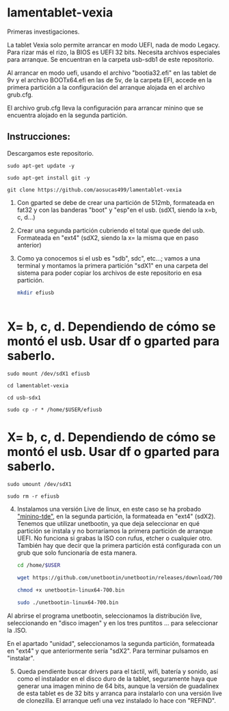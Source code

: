 # lamentablet-vexia

Primeras investigaciones.

La tablet Vexia solo permite arrancar en modo UEFI, nada de modo Legacy. Para rizar más el rizo, la BIOS es UEFI 32 bits. Necesita archivos especiales para arranque. Se encuentran en la carpeta usb-sdb1 de este repositorio.

Al arrancar en modo uefi, usando el archivo "bootia32.efi" en las tablet de 9v y el archivo BOOTx64.efi en las de 5v, de la carpeta EFI, accede en la primera partición a la configuración del arranque alojada en el archivo grub.cfg. 

El archivo grub.cfg lleva la configuración para arrancar minino que se encuentra alojado en la segunda partición.

## Instrucciones: 

Descargamos este repositorio. 

    sudo apt-get update -y
    
    sudo apt-get install git -y

    git clone https://github.com/aosucas499/lamentablet-vexia

 1. Con gparted se debe de crear una partición de 512mb, formateada en fat32 y con las banderas "boot" y "esp"en el usb. (sdX1, siendo la x=b, c, d...)

2. Crear una segunda partición cubriendo el total que quede del usb. Formateada en "ext4" (sdX2, siendo la x= la misma que en paso anterior)

3. Como ya conocemos si el usb es "sdb", sdc", etc...; vamos a una terminal y montamos la primera partición "sdX1" en una carpeta del sistema para poder copiar los archivos de este repositorio en esa partición.

    ```bash
    mkdir efiusb 
  
  # X= b, c, d. Dependiendo de cómo se montó el usb. Usar df o gparted para saberlo.
    sudo mount /dev/sdX1 efiusb 
    
    cd lamentablet-vexia
    
    cd usb-sdx1
    
    sudo cp -r * /home/$USER/efiusb
    
   # X= b, c, d. Dependiendo de cómo se montó el usb. Usar df o gparted para saberlo.
    sudo umount /dev/sdX1
    
    sudo rm -r efiusb 
    
    
4. Instalamos una versión Live de linux, en este caso se ha probado ["minino-tde"](https://github.com/aosucas499/minino-TDE), en la segunda partición, la formateada en "ext4" (sdX2). Tenemos que utilizar unetbootin, ya que deja seleccionar en qué partición se instala y no borraríamos la primera partición de arranque UEFI. No funciona si grabas la ISO con rufus, etcher o cualquier otro. También hay que decir que la primera partición está configurada con un grub que solo funcionaría de esta manera.

    ```bash
    cd /home/$USER
    
    wget https://github.com/unetbootin/unetbootin/releases/download/700/unetbootin-linux64-700.bin
    
    chmod +x unetbootin-linux64-700.bin
    
    sudo ./unetbootin-linux64-700.bin
    
  Al abrirse el programa unetbootin, seleccionamos la distribución live, seleccionando en "disco imagen" y en los tres puntitos ... para seleccionar la .ISO.
  
  En el apartado "unidad", seleccionamos la segunda partición, formateada en "ext4" y que anteriormente sería "sdX2". Para terminar pulsamos en "instalar".
    

5. Queda pendiente buscar drivers para el táctil, wifi, batería y sonido, así como el instalador en el disco duro de la tablet, seguramente haya que generar una imagen minino de 64 bits, aunque la versión de guadalinex de esta tablet es de 32 bits y arranca para instalarlo con una versión live de clonezilla. El arranque uefi una vez instalado lo hace con "REFIND".
    
    
    
    
    
  
  
